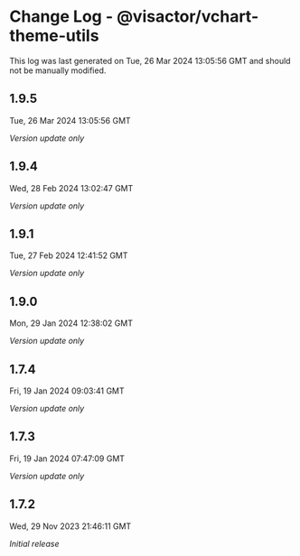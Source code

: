 # Change Log - @visactor/vchart-theme-utils

This log was last generated on Tue, 26 Mar 2024 13:05:56 GMT and should not be manually modified.

## 1.9.5
Tue, 26 Mar 2024 13:05:56 GMT

_Version update only_

## 1.9.4
Wed, 28 Feb 2024 13:02:47 GMT

_Version update only_

## 1.9.1
Tue, 27 Feb 2024 12:41:52 GMT

_Version update only_

## 1.9.0
Mon, 29 Jan 2024 12:38:02 GMT

_Version update only_

## 1.7.4
Fri, 19 Jan 2024 09:03:41 GMT

_Version update only_

## 1.7.3
Fri, 19 Jan 2024 07:47:09 GMT

_Version update only_

## 1.7.2
Wed, 29 Nov 2023 21:46:11 GMT

_Initial release_

